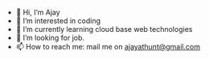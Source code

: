 - 👋 Hi, I’m Ajay
- 👀 I’m interested in coding
- 🌱 I’m currently learning cloud base web technologies
- 💞️ I’m looking for job.
- 📫 How to reach me: mail me on ajayathunt@gmail.com

<!---
todo | create profile here...
--->

